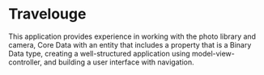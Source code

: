 # Travelouge
This application provides experience in working with the photo library and camera, Core Data with an entity that includes a property that is a Binary Data type, creating a well-structured application using model-view-controller, and building a user interface with navigation.
